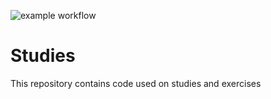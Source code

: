 ![example workflow](https://github.com/LimaBD/studies/actions/workflows/tests.yml/badge.svg)

# Studies

This repository contains code used on studies and exercises
